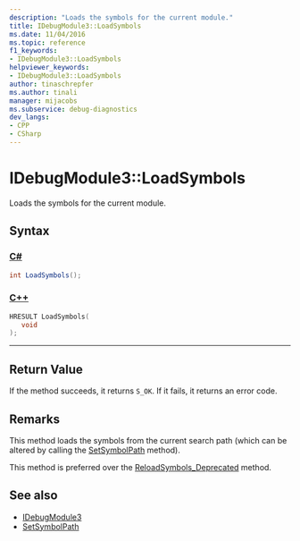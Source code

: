 ```yaml
---
description: "Loads the symbols for the current module."
title: IDebugModule3::LoadSymbols
ms.date: 11/04/2016
ms.topic: reference
f1_keywords:
- IDebugModule3::LoadSymbols
helpviewer_keywords:
- IDebugModule3::LoadSymbols
author: tinaschrepfer
ms.author: tinali
manager: mijacobs
ms.subservice: debug-diagnostics
dev_langs:
- CPP
- CSharp
---
```

# IDebugModule3::LoadSymbols

Loads the symbols for the current module.

## Syntax

### [C#](#tab/csharp)
```csharp
int LoadSymbols();
```
### [C++](#tab/cpp)
```cpp
HRESULT LoadSymbols(
   void
);
```
---

## Return Value
 If the method succeeds, it returns `S_OK`. If it fails, it returns an error code.

## Remarks
 This method loads the symbols from the current search path (which can be altered by calling the [SetSymbolPath](../../../extensibility/debugger/reference/idebugengine3-setsymbolpath.md) method).

 This method is preferred over the [ReloadSymbols_Deprecated](../../../extensibility/debugger/reference/idebugmodule2-reloadsymbols-deprecated.md) method.

## See also
- [IDebugModule3](../../../extensibility/debugger/reference/idebugmodule3.md)
- [SetSymbolPath](../../../extensibility/debugger/reference/idebugengine3-setsymbolpath.md)
